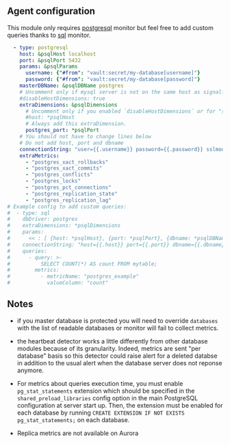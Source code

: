 ## Agent configuration

This module only requires [postgresql](https://docs.signalfx.com/en/latest/integrations/agent/monitors/postgresql.html) monitor but feel free to add custom queries thanks to [sql](https://docs.signalfx.com/en/latest/integrations/agent/monitors/sql.html) monitor.

```yaml
  - type: postgresql
    host: &psqlHost localhost
    port: &psqlPort 5432
    params: &psqlParams
      username: {"#from": "vault:secret/my-database[username]"}
      password: {"#from": "vault:secret/my-database[password]"}
    masterDBName: &psqlDBName postgres
    # Uncomment only if mysql server is not on the same host as signalfx agent
    #disableHostDimensions: true
    extraDimensions: &psqlDimensions
      # Uncomment only if you enabled `disableHostDimensions` or for "serverless" mode.
      #host: *psqlHost
      # Always add this extraDimension.
      postgres_port: *psqlPort
    # You should not have to change lines below
    # Do not add host, port and dbname
    connectionString: "user={{.username}} password={{.password}} sslmode=disable"
    extraMetrics:
      - "postgres_xact_rollbacks"
      - "postgres_xact_commits"
      - "postgres_conflicts"
      - "postgres_locks"
      - "postgres_pct_connections"
      - "postgres_replication_state"
      - "postgres_replication_lag"
# Example config to add custom queries:
#  - type: sql
#    dbDriver: postgres
#    extraDimensions: *psqlDimensions
#    params:
#      << : [ {host: *psqlHost}, {port: *psqlPort}, {dbname: *psqlDBName}, *psqlParams ]
#    connectionString: "host={{.host}} port={{.port}} dbname={{.dbname}} user={{.username}} password={{.password}} sslmode=disable"
#    queries:
#      - query: >-
#          SELECT COUNT(*) AS count FROM mytable;
#        metrics:
#          - metricName: "postgres_example"
#            valueColumn: "count"
```

## Notes

* if you master database is protected you will need to override `databases` with the list of readable databases
or monitor will fail to collect metrics.

* the heartbeat detector works a little differently from other database modules because of its granularity.
Indeed, metrics are sent "per database" basis so this detector could raise alert for a deleted databse
in addition to the usual alert when the database server does not reponse anymore.

* For metrics about queries execution time, you must enable `pg_stat_statements` extension which should be specified 
in the `shared_preload_libraries` config option in the main PostgreSQL configuration at server start up. Then, the 
extension must be enabled for each database by running `CREATE EXTENSION IF NOT EXISTS pg_stat_statements;` on each database.

* Replica metrics are not available on Aurora
